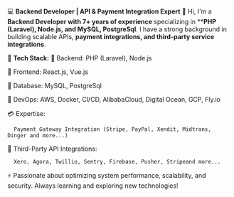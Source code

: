 💻 **Backend Developer | API & Payment Integration Expert**
👋 Hi, I'm a **Backend Developer with 7+ years of experience** specializing in ****PHP (Laravel), Node.js, and MySQL, **PostgreSql****.
   I have a strong background in building scalable APIs, **payment integrations, and third-party service integrations**.

🚀 **Tech Stack:**
🔹 Backend: PHP (Laravel), Node.js

🔹 Frontend: React.js, Vue.js

🔹 Database: MySQL, PostgreSql

🔹 DevOps: AWS, Docker, CI/CD, AlibabaCloud, Digital Ocean, GCP, Fly.io

💳 Expertise:

      Payment Gateway Integration (Stripe, PayPal, Xendit, Midtrans, Dinger and more...)
   
🔗 Third-Party API Integrations:

      Xero, Agora, Twillio, Sentry, Firebase, Pusher, Stripeand more...
      

⚡ Passionate about optimizing system performance, scalability, and security. Always learning and exploring new technologies!
